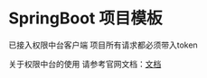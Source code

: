 # SpringBoot 项目模板
已接入权限中台客户端 项目所有请求都必须带入token

关于权限中台的使用 请参考官网文档：[文档](https://github.smec-cn.com/pri/pri-auth-client)
